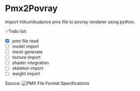 # Pmx2Povray
Import mikumikudance pmx file to povray renderer using python.

✨Todo list:
- [x] pmx file read
- [ ] model import
- [ ] mesh generate
- [ ] texture import
- [ ] shader integration
- [ ] skeleton import
- [ ] weight import

Source:
![PMX File Format Specifications](https://gist.github.com/felixjones/f8a06bd48f9da9a4539f)
